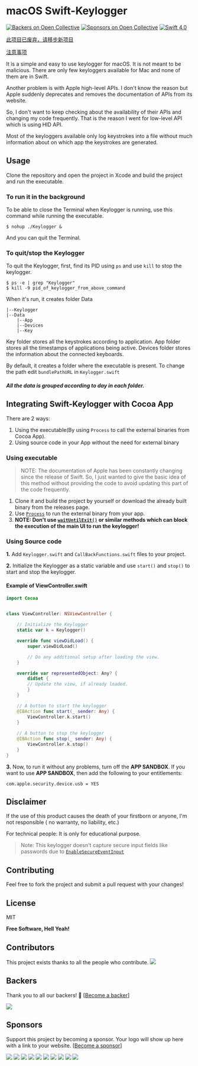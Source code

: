 # macOS Swift-Keylogger

[![Backers on Open Collective](https://opencollective.com/Swift-Keylogger/backers/badge.svg)](#backers) [![Sponsors on Open Collective](https://opencollective.com/Swift-Keylogger/sponsors/badge.svg)](#sponsors) [![Swift 4.0](https://img.shields.io/badge/Swift-4.0-orange.svg)]()

[此项目已废弃，请移步新项目](https://github.com/Crazy-MT/KeyboardShortcuts.git)

[注意事项](注意事项.md)

It is a simple and easy to use keylogger for macOS. It is not meant to be malicious. There are only few keyloggers available for Mac and none of them are in Swift.

Another problem is with Apple high-level APIs. I don't know the reason but Apple suddenly deprecates and removes the documentation of APIs from its website.

So, I don't want to keep checking about the availability of their APIs and changing my code frequently. That is the reason I went for low-level API which is using HID API.

Most of the keyloggers available only log keystrokes into a file without much information about on which app the keystrokes are generated.



## Usage

Clone the repository and open the project in Xcode and build the project and run the executable.

### To run it in the background

To be able to close the Terminal when Keylogger is running, use this command while running the executable.

```shell
$ nohup ./Keylogger &
```
And you can quit the Terminal.

### To quit/stop the Keylogger

To quit the Keylogger, first, find its PID using `ps` and use `kill` to stop the keylogger.

```shell
$ ps -e | grep "Keylogger"
$ kill -9 pid_of_keylogger_from_above_command
```

When it's run, it creates folder Data
```
|--Keylogger
|--Data
    |--App
    |--Devices
    |--Key
```
Key folder stores all the keystrokes according to application.
App folder stores all the timestamps of applications being active.
Devices folder stores the information about the connected keyboards.

By default, it creates a folder where the executable is present. 
To change the path edit `bundlePathURL` in `Keylogger.swift`
##### All the data is grouped according to day in each folder.

## Integrating Swift-Keylogger with Cocoa App

There are 2 ways:

1. Using the executable(By using `Process` to call the external binaries from Cocoa App).
2. Using source code in your App without the need for external binary

### Using executable
> NOTE: The documentation of Apple has been constantly changing since the release of Swift. So, I just wanted to give the basic idea of this method without providing the code to avoid updating this part of the code frequently.

1. Clone it and build the project by yourself or download the already built binary from the releases page. 
2. Use [`Process`](https://developer.apple.com/documentation/foundation/process) to run the external binary from your app.
3. **NOTE: Don't use [`waitUntilExit()`](https://developer.apple.com/documentation/foundation/process/1415808-waituntilexit) or similar methods which can block the execution of the main UI to run the keylogger!**

### Using Source code

**1.** Add `Keylogger.swift` and `CallBackFunctions.swift` files to your project.

**2.** Initialize the Keylogger as a static variable and use `start()` and `stop()` to start and stop the keylogger.

#### Example of ViewController.swift
```swift
import Cocoa


class ViewController: NSViewController {

    // Initialize the Keylogger
    static var k = Keylogger()

    override func viewDidLoad() {
        super.viewDidLoad()

        // Do any additional setup after loading the view.
    }

    override var representedObject: Any? {
        didSet {
        // Update the view, if already loaded.
        }
    }

    // A button to start the keylogger
    @IBAction func start(_ sender: Any) {
        ViewController.k.start()
    }
    
    // A button to stop the keylogger
    @IBAction func stop(_ sender: Any) {
        ViewController.k.stop()
    }
}
```

**3.** Now, to run it without any problems, turn off the **APP SANDBOX**. If you want to use **APP SANDBOX**, then add the following to your entitlements:

```
com.apple.security.device.usb = YES
```


## Disclaimer
If the use of this product causes the death of your firstborn or anyone, I'm not responsible ( no warranty, no liability, etc.)

For technical people: It is only for educational purpose.

>Note: This keylogger doesn't capture secure input fields like passwords due to [`EnableSecureEventInput`](https://developer.apple.com/library/content/technotes/tn2150/_index.html)


## Contributing

Feel free to fork the project and submit a pull request with your changes!

License
---

MIT


**Free Software, Hell Yeah!**


## Contributors

This project exists thanks to all the people who contribute. 
<a href="graphs/contributors"><img src="https://opencollective.com/Swift-Keylogger/contributors.svg?width=890&button=false" /></a>


## Backers

Thank you to all our backers! 🙏 [[Become a backer](https://opencollective.com/Swift-Keylogger#backer)]

<a href="https://opencollective.com/Swift-Keylogger#backers" target="_blank"><img src="https://opencollective.com/Swift-Keylogger/backers.svg?width=890"></a>


## Sponsors

Support this project by becoming a sponsor. Your logo will show up here with a link to your website. [[Become a sponsor](https://opencollective.com/Swift-Keylogger#sponsor)]

<a href="https://opencollective.com/Swift-Keylogger/sponsor/0/website" target="_blank"><img src="https://opencollective.com/Swift-Keylogger/sponsor/0/avatar.svg"></a>
<a href="https://opencollective.com/Swift-Keylogger/sponsor/1/website" target="_blank"><img src="https://opencollective.com/Swift-Keylogger/sponsor/1/avatar.svg"></a>
<a href="https://opencollective.com/Swift-Keylogger/sponsor/2/website" target="_blank"><img src="https://opencollective.com/Swift-Keylogger/sponsor/2/avatar.svg"></a>
<a href="https://opencollective.com/Swift-Keylogger/sponsor/3/website" target="_blank"><img src="https://opencollective.com/Swift-Keylogger/sponsor/3/avatar.svg"></a>
<a href="https://opencollective.com/Swift-Keylogger/sponsor/4/website" target="_blank"><img src="https://opencollective.com/Swift-Keylogger/sponsor/4/avatar.svg"></a>
<a href="https://opencollective.com/Swift-Keylogger/sponsor/5/website" target="_blank"><img src="https://opencollective.com/Swift-Keylogger/sponsor/5/avatar.svg"></a>
<a href="https://opencollective.com/Swift-Keylogger/sponsor/6/website" target="_blank"><img src="https://opencollective.com/Swift-Keylogger/sponsor/6/avatar.svg"></a>
<a href="https://opencollective.com/Swift-Keylogger/sponsor/7/website" target="_blank"><img src="https://opencollective.com/Swift-Keylogger/sponsor/7/avatar.svg"></a>
<a href="https://opencollective.com/Swift-Keylogger/sponsor/8/website" target="_blank"><img src="https://opencollective.com/Swift-Keylogger/sponsor/8/avatar.svg"></a>
<a href="https://opencollective.com/Swift-Keylogger/sponsor/9/website" target="_blank"><img src="https://opencollective.com/Swift-Keylogger/sponsor/9/avatar.svg"></a>


